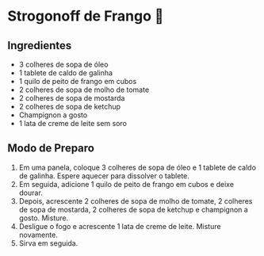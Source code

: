 # Strogonoff de Frango :chicken:

## Ingredientes



- 3 colheres de sopa de óleo
- 1 tablete de caldo de galinha
- 1 quilo de peito de frango em cubos
- 2 colheres de sopa de molho de tomate
- 2 colheres de sopa de mostarda
- 2 colheres de sopa de ketchup
-  Champignon a gosto
- 1 lata de creme de leite sem soro

## Modo de Preparo 



 

1. Em uma panela, coloque 3 colheres de sopa de óleo e 1 tablete de caldo de galinha. Espere aquecer para dissolver o tablete. 
2.   Em seguida, adicione 1 quilo de peito de frango em cubos e deixe dourar. 
3.   Depois, acrescente 2 colheres de sopa de molho de tomate, 2 colheres de sopa de mostarda, 2 colheres de sopa de ketchup e champignon a gosto. Misture. 
4.   Desligue o fogo e acrescente 1 lata de creme de leite. Misture novamente. 
5.   Sirva em seguida. 